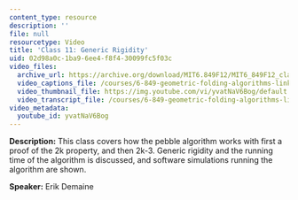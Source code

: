 ```yaml
---
content_type: resource
description: ''
file: null
resourcetype: Video
title: 'Class 11: Generic Rigidity'
uid: 02d98a0c-1ba9-6ee4-f8f4-30099fc5f03c
video_files:
  archive_url: https://archive.org/download/MIT6.849F12/MIT6_849F12_class11_300k.mp4
  video_captions_file: /courses/6-849-geometric-folding-algorithms-linkages-origami-polyhedra-fall-2012/33fa76e6971d560eaea2f5961cdb9bd9_yvatNaV6Bog.vtt
  video_thumbnail_file: https://img.youtube.com/vi/yvatNaV6Bog/default.jpg
  video_transcript_file: /courses/6-849-geometric-folding-algorithms-linkages-origami-polyhedra-fall-2012/37e1d8f57df39052427adffb0e9df820_yvatNaV6Bog.pdf
video_metadata:
  youtube_id: yvatNaV6Bog
---
```


**Description:** This class covers how the pebble algorithm works with first a proof of the 2k property, and then 2k-3. Generic rigidity and the running time of the algorithm is discussed, and software simulations running the algorithm are shown.

**Speaker:** Erik Demaine